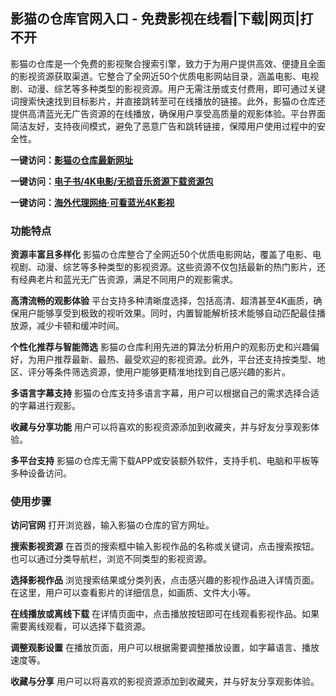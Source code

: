 <h2>影猫の仓库官网入口 - 免费影视在线看|下载|网页|打不开</h2>
<p>影猫の仓库是一个免费的影视聚合搜索引擎，致力于为用户提供高效、便捷且全面的影视资源获取渠道。它整合了全网近50个优质电影网站目录，涵盖电影、电视剧、动漫、综艺等多种类型的影视资源。用户无需注册或支付费用，即可通过关键词搜索快速找到目标影片，并直接跳转至可在线播放的链接。此外，影猫の仓库还提供高清蓝光无广告资源的在线播放，确保用户享受高质量的观影体验。平台界面简洁友好，支持夜间模式，避免了恶意广告和跳转链接，保障用户使用过程中的安全性。</p>
<p><strong>一键访问：</strong><a href="https://www.imi123.cn/sites/5755.html" target="_blank"><strong>影猫の仓库最新网址</strong></a></p>
<p><strong>一键访问：</strong><a href="https://wangpanziyuan.pages.dev/" target="_blank"><strong>电子书/4K电影/无损音乐资源下载资源包</strong></a></p>
<p><strong>一键访问：</strong><a href="http://ip.harmonylink.net/share/e82025" target="_blank"><strong>海外代理网络·可看蓝光4K影视</strong></a></p>
<h3><strong>功能特点</strong></h3>
<p><strong>资源丰富且多样化</strong> 影猫の仓库整合了全网近50个优质电影网站，覆盖了电影、电视剧、动漫、综艺等多种类型的影视资源。这些资源不仅包括最新的热门影片，还有经典老片和蓝光无广告资源，满足不同用户的观影需求。</p>
<p><strong>高清流畅的观影体验</strong> 平台支持多种清晰度选择，包括高清、超清甚至4K画质，确保用户能够享受到极致的视听效果。同时，内置智能解析技术能够自动匹配最佳播放源，减少卡顿和缓冲时间。</p>
<p><strong>个性化推荐与智能筛选</strong> 影猫の仓库利用先进的算法分析用户的观影历史和兴趣偏好，为用户推荐最新、最热、最受欢迎的影视资源。此外，平台还支持按类型、地区、评分等条件筛选资源，使用户能够更精准地找到自己感兴趣的影片。</p>
<p><strong>多语言字幕支持</strong> 影猫の仓库支持多语言字幕，用户可以根据自己的需求选择合适的字幕进行观影。</p>
<p><strong>收藏与分享功能</strong> 用户可以将喜欢的影视资源添加到收藏夹，并与好友分享观影体验。</p>
<p><strong>多平台支持</strong> 影猫の仓库无需下载APP或安装额外软件，支持手机、电脑和平板等多种设备访问。</p>
<h3><strong>使用步骤</strong></h3>
<p><strong>访问官网</strong> 打开浏览器，输入影猫の仓库的官方网址。</p>
<p><strong>搜索影视资源</strong> 在首页的搜索框中输入影视作品的名称或关键词，点击搜索按钮。也可以通过分类导航栏，浏览不同类型的影视资源。</p>
<p><strong>选择影视作品</strong> 浏览搜索结果或分类列表，点击感兴趣的影视作品进入详情页面。在这里，用户可以查看影片的详细信息，如画质、文件大小等。</p>
<p><strong>在线播放或离线下载</strong> 在详情页面中，点击播放按钮即可在线观看影视作品。如果需要离线观看，可以选择下载资源。</p>
<p><strong>调整观影设置</strong> 在播放页面，用户可以根据需要调整播放设置，如字幕语言、播放速度等。</p>
<p><strong>收藏与分享</strong> 用户可以将喜欢的影视资源添加到收藏夹，并与好友分享观影体验。</p>
